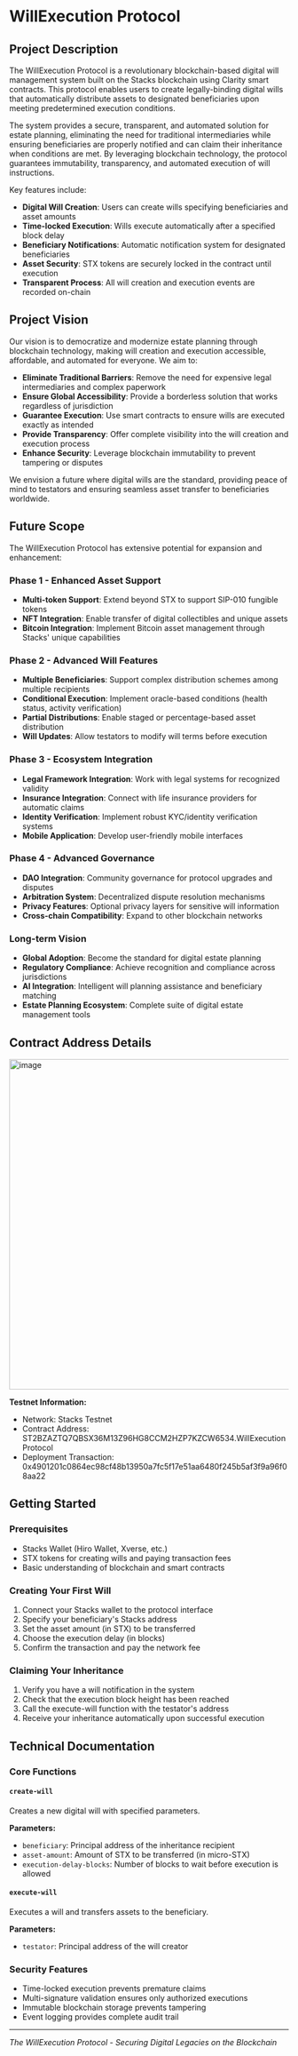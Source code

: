# WillExecution Protocol

## Project Description

The WillExecution Protocol is a revolutionary blockchain-based digital will management system built on the Stacks blockchain using Clarity smart contracts. This protocol enables users to create legally-binding digital wills that automatically distribute assets to designated beneficiaries upon meeting predetermined execution conditions.

The system provides a secure, transparent, and automated solution for estate planning, eliminating the need for traditional intermediaries while ensuring beneficiaries are properly notified and can claim their inheritance when conditions are met. By leveraging blockchain technology, the protocol guarantees immutability, transparency, and automated execution of will instructions.

Key features include:
- **Digital Will Creation**: Users can create wills specifying beneficiaries and asset amounts
- **Time-locked Execution**: Wills execute automatically after a specified block delay
- **Beneficiary Notifications**: Automatic notification system for designated beneficiaries  
- **Asset Security**: STX tokens are securely locked in the contract until execution
- **Transparent Process**: All will creation and execution events are recorded on-chain

## Project Vision

Our vision is to democratize and modernize estate planning through blockchain technology, making will creation and execution accessible, affordable, and automated for everyone. We aim to:

- **Eliminate Traditional Barriers**: Remove the need for expensive legal intermediaries and complex paperwork
- **Ensure Global Accessibility**: Provide a borderless solution that works regardless of jurisdiction
- **Guarantee Execution**: Use smart contracts to ensure wills are executed exactly as intended
- **Provide Transparency**: Offer complete visibility into the will creation and execution process
- **Enhance Security**: Leverage blockchain immutability to prevent tampering or disputes

We envision a future where digital wills are the standard, providing peace of mind to testators and ensuring seamless asset transfer to beneficiaries worldwide.

## Future Scope

The WillExecution Protocol has extensive potential for expansion and enhancement:

### Phase 1 - Enhanced Asset Support
- **Multi-token Support**: Extend beyond STX to support SIP-010 fungible tokens
- **NFT Integration**: Enable transfer of digital collectibles and unique assets
- **Bitcoin Integration**: Implement Bitcoin asset management through Stacks' unique capabilities

### Phase 2 - Advanced Will Features  
- **Multiple Beneficiaries**: Support complex distribution schemes among multiple recipients
- **Conditional Execution**: Implement oracle-based conditions (health status, activity verification)
- **Partial Distributions**: Enable staged or percentage-based asset distribution
- **Will Updates**: Allow testators to modify will terms before execution

### Phase 3 - Ecosystem Integration
- **Legal Framework Integration**: Work with legal systems for recognized validity
- **Insurance Integration**: Connect with life insurance providers for automatic claims
- **Identity Verification**: Implement robust KYC/identity verification systems
- **Mobile Application**: Develop user-friendly mobile interfaces

### Phase 4 - Advanced Governance
- **DAO Integration**: Community governance for protocol upgrades and disputes
- **Arbitration System**: Decentralized dispute resolution mechanisms  
- **Privacy Features**: Optional privacy layers for sensitive will information
- **Cross-chain Compatibility**: Expand to other blockchain networks

### Long-term Vision
- **Global Adoption**: Become the standard for digital estate planning
- **Regulatory Compliance**: Achieve recognition and compliance across jurisdictions
- **AI Integration**: Intelligent will planning assistance and beneficiary matching
- **Estate Planning Ecosystem**: Complete suite of digital estate management tools

## Contract Address Details

<img width="1919" height="595" alt="image" src="https://github.com/user-attachments/assets/7b7fa221-6c4d-4128-8309-1004fd338a4c" />

**Testnet Information:**
- Network: Stacks Testnet
- Contract Address: ST2BZAZTQ7QBSX36M13Z96HG8CCM2HZP7KZCW6534.WillExecutionProtocol
- Deployment Transaction: 0x4901201c0864ec98cf48b13950a7fc5f17e51aa6480f245b5af3f9a96f08aa22


## Getting Started

### Prerequisites
- Stacks Wallet (Hiro Wallet, Xverse, etc.)
- STX tokens for creating wills and paying transaction fees
- Basic understanding of blockchain and smart contracts

### Creating Your First Will
1. Connect your Stacks wallet to the protocol interface
2. Specify your beneficiary's Stacks address
3. Set the asset amount (in STX) to be transferred
4. Choose the execution delay (in blocks)
5. Confirm the transaction and pay the network fee

### Claiming Your Inheritance  
1. Verify you have a will notification in the system
2. Check that the execution block height has been reached
3. Call the execute-will function with the testator's address
4. Receive your inheritance automatically upon successful execution

## Technical Documentation

### Core Functions

#### `create-will`
Creates a new digital will with specified parameters.

**Parameters:**
- `beneficiary`: Principal address of the inheritance recipient
- `asset-amount`: Amount of STX to be transferred (in micro-STX)
- `execution-delay-blocks`: Number of blocks to wait before execution is allowed

#### `execute-will`  
Executes a will and transfers assets to the beneficiary.

**Parameters:**
- `testator`: Principal address of the will creator

### Security Features
- Time-locked execution prevents premature claims
- Multi-signature validation ensures only authorized executions
- Immutable blockchain storage prevents tampering
- Event logging provides complete audit trail

---

*The WillExecution Protocol - Securing Digital Legacies on the Blockchain*

